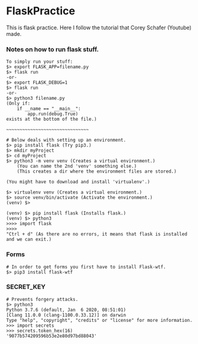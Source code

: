 # FlaskPractice
This is flask practice. Here I follow the tutorial that Corey Schafer (Youtube) made.

### Notes on how to run flask stuff.

    To simply run your stuff:
    $> export FLASK_APP=filename.py
    $> flask run
    -or-
    $> export FLASK_DEBUG=1
    $> flask run
    -or-
    $> python3 filename.py
    (Only if:
        if __name == "__main__":
            app.run(debug.True)
    exists at the bottom of the file.)

    ~~~~~~~~~~~~~~~~~~~~~~~~~~~~~~~

    # Below deals with setting up an environment.
    $> pip install flask (Try pip3.)
    $> mkdir myProject
    $> cd myProject
    $> python3 -m venv venv (Creates a virtual environment.)
        (You can name the 2nd 'venv' something else.)
        (This creates a dir where the environment files are stored.)

    (You might have to download and install 'virtualenv'.)

    $> virtualenv venv (Creates a virtual environment.)
    $> source venv/bin/activate (Activate the environment.)
    (venv) $>

    (venv) $> pip install flask (Installs flask.)
    (venv) $> python3
    >>>> import flask
    >>>>
    "Ctrl + d" (As there are no errors, it means that flask is installed
    and we can exit.)

### Forms

    # In order to get forms you first have to install Flask-wtf.
    $> pip3 install flask-wtf

### SECRET_KEY

    # Prevents forgery attacks.
    $> python3
    Python 3.7.6 (default, Jan  6 2020, 08:51:01)
    [Clang 11.0.0 (clang-1100.0.33.12)] on darwin
    Type "help", "copyright", "credits" or "license" for more information.
    >>> import secrets
    >>> secrets.token_hex(16)
    '9077b574209596b53e2e80d97bd88043'
